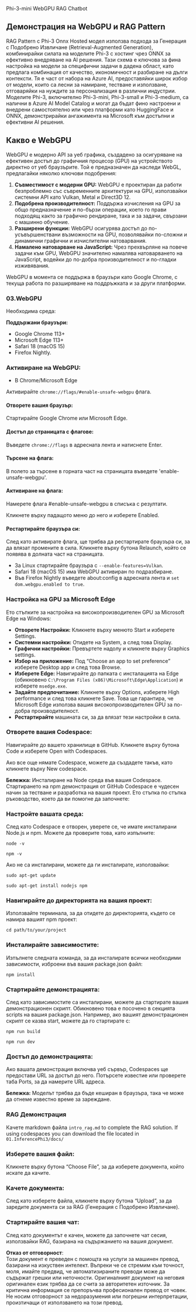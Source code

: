 Phi-3-mini WebGPU RAG Chatbot

## Демонстрация на WebGPU и RAG Pattern
RAG Pattern с Phi-3 Onnx Hosted модел използва подхода за Генерация с Подобрено Извличане (Retrieval-Augmented Generation), комбинирайки силата на моделите Phi-3 с хостинг чрез ONNX за ефективно внедряване на AI решения. Тази схема е ключова за фина настройка на модели за специфични задачи в дадена област, като предлага комбинация от качество, икономичност и разбиране на дълги контексти. Тя е част от набора на Azure AI, предоставяйки широк избор от модели, които са лесни за намиране, тестване и използване, отговаряйки на нуждите за персонализация в различни индустрии. Моделите Phi-3, включително Phi-3-mini, Phi-3-small и Phi-3-medium, са налични в Azure AI Model Catalog и могат да бъдат фино настроени и внедрени самостоятелно или чрез платформи като HuggingFace и ONNX, демонстрирайки ангажимента на Microsoft към достъпни и ефективни AI решения.

## Какво е WebGPU
WebGPU е модерно API за уеб графика, създадено за осигуряване на ефективен достъп до графичния процесор (GPU) на устройството директно от уеб браузърите. Той е предназначен да наследи WebGL, предлагайки няколко ключови подобрения:

1. **Съвместимост с модерни GPU:** WebGPU е проектиран да работи безпроблемно със съвременните архитектури на GPU, използвайки системни API като Vulkan, Metal и Direct3D 12.
2. **Подобрена производителност:** Поддържа изчисления на GPU за общо предназначение и по-бързи операции, което го прави подходящ както за графично рендиране, така и за задачи, свързани с машинно обучение.
3. **Разширени функции:** WebGPU осигурява достъп до по-усъвършенствани възможности на GPU, позволявайки по-сложни и динамични графични и изчислителни натоварвания.
4. **Намалено натоварване на JavaScript:** Чрез прехвърляне на повече задачи към GPU, WebGPU значително намалява натоварването на JavaScript, водейки до по-добра производителност и по-гладки изживявания.

WebGPU в момента се поддържа в браузъри като Google Chrome, с текуща работа по разширяване на поддръжката и за други платформи.

### 03.WebGPU
Необходима среда:

**Поддържани браузъри:** 
- Google Chrome 113+
- Microsoft Edge 113+
- Safari 18 (macOS 15)
- Firefox Nightly.

### Активиране на WebGPU:

- В Chrome/Microsoft Edge 

Активирайте `chrome://flags/#enable-unsafe-webgpu` флага.

#### Отворете вашия браузър:
Стартирайте Google Chrome или Microsoft Edge.

#### Достъп до страницата с флагове:
Въведете `chrome://flags` в адресната лента и натиснете Enter.

#### Търсене на флага:
В полето за търсене в горната част на страницата въведете 'enable-unsafe-webgpu'.

#### Активиране на флага:
Намерете флага #enable-unsafe-webgpu в списъка с резултати.

Кликнете върху падащото меню до него и изберете Enabled.

#### Рестартирайте браузъра си:

След като активирате флага, ще трябва да рестартирате браузъра си, за да влязат промените в сила. Кликнете върху бутона Relaunch, който се появява в долната част на страницата.

- За Linux стартирайте браузъра с `--enable-features=Vulkan`.
- Safari 18 (macOS 15) има WebGPU активиран по подразбиране.
- Във Firefox Nightly въведете about:config в адресната лента и `set dom.webgpu.enabled to true`.

### Настройка на GPU за Microsoft Edge 

Ето стъпките за настройка на високопроизводителен GPU за Microsoft Edge на Windows:

- **Отворете Настройки:** Кликнете върху менюто Start и изберете Settings.
- **Системни настройки:** Отидете на System, а след това Display.
- **Графични настройки:** Превъртете надолу и кликнете върху Graphics settings.
- **Избор на приложение:** Под “Choose an app to set preference” изберете Desktop app и след това Browse.
- **Изберете Edge:** Навигирайте до папката с инсталацията на Edge (обикновено `C:\Program Files (x86)\Microsoft\Edge\Application`) и изберете `msedge.exe`.
- **Задайте предпочитание:** Кликнете върху Options, изберете High performance и след това кликнете Save.
Това ще гарантира, че Microsoft Edge използва вашия високопроизводителен GPU за по-добра производителност. 
- **Рестартирайте** машината си, за да влязат тези настройки в сила. 

### Отворете вашия Codespace:
Навигирайте до вашето хранилище в GitHub.
Кликнете върху бутона Code и изберете Open with Codespaces.

Ако все още нямате Codespace, можете да създадете такъв, като кликнете върху New codespace.

**Бележка:** Инсталиране на Node среда във вашия Codespace.
Стартирането на npm демонстрация от GitHub Codespace е чудесен начин за тестване и разработка на вашия проект. Ето стъпка по стъпка ръководство, което да ви помогне да започнете:

### Настройте вашата среда:
След като Codespace е отворен, уверете се, че имате инсталирани Node.js и npm. Можете да проверите това, като изпълните:
```
node -v
```
```
npm -v
```

Ако не са инсталирани, можете да ги инсталирате, използвайки:
```
sudo apt-get update
```
```
sudo apt-get install nodejs npm
```

### Навигирайте до директорията на вашия проект:
Използвайте терминала, за да отидете до директорията, където се намира вашият npm проект:
```
cd path/to/your/project
```

### Инсталирайте зависимостите:
Изпълнете следната команда, за да инсталирате всички необходими зависимости, изброени във вашия package.json файл:

```
npm install
```

### Стартирайте демонстрацията:
След като зависимостите са инсталирани, можете да стартирате вашия демонстрационен скрипт. Обикновено това е посочено в секцията scripts на вашия package.json. Например, ако вашият демонстрационен скрипт се казва start, можете да го стартирате с:

```
npm run build
```
```
npm run dev
```

### Достъп до демонстрацията:
Ако вашата демонстрация включва уеб сървър, Codespaces ще предостави URL за достъп до него. Потърсете известие или проверете таба Ports, за да намерите URL адреса.

**Бележка:** Моделът трябва да бъде кеширан в браузъра, така че може да отнеме известно време за зареждане.

### RAG Демонстрация
Качете markdown файла `intro_rag.md` to complete the RAG solution. If using codespaces you can download the file located in `01.InferencePhi3/docs/`

### Изберете вашия файл:
Кликнете върху бутона “Choose File”, за да изберете документа, който искате да качите.

### Качете документа:
След като изберете файла, кликнете върху бутона “Upload”, за да заредите документа си за RAG (Генерация с Подобрено Извличане).

### Стартирайте вашия чат:
След като документът е качен, можете да започнете чат сесия, използвайки RAG, базирана на съдържанието на вашия документ.

**Отказ от отговорност**:  
Този документ е преведен с помощта на услуги за машинен превод, базирани на изкуствен интелект. Въпреки че се стремим към точност, моля, имайте предвид, че автоматизираните преводи може да съдържат грешки или неточности. Оригиналният документ на неговия оригинален език трябва да се счита за авторитетен източник. За критична информация се препоръчва професионален превод от човек. Не носим отговорност за недоразумения или погрешни интерпретации, произтичащи от използването на този превод.
